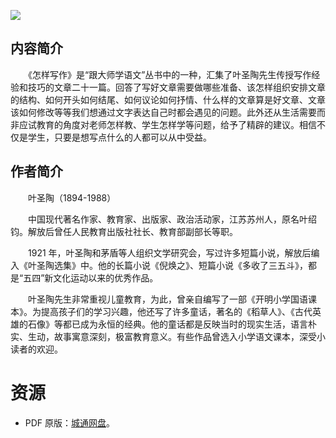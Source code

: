 ![](http://img3m2.ddimg.cn/34/24/25257112-1_u_3.jpg)

## 内容简介

　　《怎样写作》是“跟大师学语文”丛书中的一种，汇集了叶圣陶先生传授写作经验和技巧的文章二十一篇。回答了写好文章需要做哪些准备、该怎样组织安排文章的结构、如何开头如何结尾、如何议论如何抒情、什么样的文章算是好文章、文章该如何修改等等我们想通过文字表达自己时都会遇见的问题。此外还从生活需要而非应试教育的角度对老师怎样教、学生怎样学等问题，给予了精辟的建议。相信不仅是学生，只要是想写点什么的人都可以从中受益。

## 作者简介

　　叶圣陶（1894-1988）

　　中国现代著名作家、教育家、出版家、政治活动家，江苏苏州人，原名叶绍钧。解放后曾任人民教育出版社社长、教育部副部长等职。

　　1921 年，叶圣陶和茅盾等人组织文学研究会，写过许多短篇小说，解放后编入《叶圣陶选集》中。他的长篇小说《倪焕之》、短篇小说《多收了三五斗》，都是“五四”新文化运动以来的优秀作品。

　　叶圣陶先生非常重视儿童教育，为此，曾亲自编写了一部《开明小学国语课本》。为提高孩子们的学习兴趣，他还写了许多童话，著名的《稻草人》、《古代英雄的石像》等都已成为永恒的经典。他的童话都是反映当时的现实生活，语言朴实、生动，故事寓意深刻，极富教育意义。有些作品曾选入小学语文课本，深受小读者的欢迎。

# 资源

* PDF 原版：[城通网盘](https://u11215426.pipipan.com/fs/11215426-332092141)。
